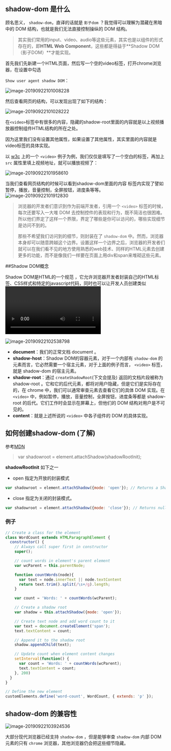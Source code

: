 ##  shadow-dom 是什么

顾名思义， `shadow-dom`，直译的话就是 `影子dom` ？我觉得可以理解为潜藏在黑暗中的 DOM 结构，也就是我们无法直接控制操纵的 DOM 结构。

> 其实我们常用的input、video、audio等这些元素，其实也是以组件的形式存在的，即**HTML Web Component**，这些都是得益于**Shadow DOM（影子DOM）**才能实现。

首先我们先新建一个HTML页面，然后写一个空的video标签，打开chrome浏览器，在设置中勾选

`Show user agent shadow DOM`：

![image-20190922101008228](https://tva1.sinaimg.cn/large/006y8mN6ly1g782mcu7gnj30y00catag.jpg)

然后查看网页的结构，可以发现出现了如下的结构：

![image-20190922101028222](https://tva1.sinaimg.cn/large/006y8mN6ly1g782mphn04j30nk03mdg7.jpg)



在`<video>`标签中有很多的内容，隐藏的shadow-root里面的内容就是以上视频播放器控制组件HTML结构的所在之处。

因为这里我们没有设置其他属性，如果设置了其他属性，其实里面的内容就是video标签的具体实现。



以 [w3c](http://www.w3school.com.cn/tiy/t.asp?f=html5_video) 上的一个 `<video>` 例子为例，我们仅仅是填写了一个空白的标签，再加上 `src` 属性里填上视频地址，就可以播放视频了：

![image-20190922101958610](https://tva1.sinaimg.cn/large/006y8mN6ly1g782wm20nzj30hy0dck1z.jpg)

当我们查看网页结构的时候可以看到shadow-dom里面的内容
标签内实现了譬如暂停，播放，音量控制，全屏按钮，进度条等等。
![image-20190922101912830](https://tva1.sinaimg.cn/large/006y8mN6ly1g782vss7zaj310u0goaew.jpg)



> 浏览器的开发者们意识到作为前端开发者，引用一个 `<video>` 标签的时候，每次还要写入一大堆 DOM 去控制控件的表现和行为，既不简洁也很困难。所以他们界定了这样一个界限，界定了哪些是你可以访问的，哪些实现细节是访问不到的。
>
> 那些不希望我们访问到的细节，则封装在了 `shadow-dom` 中。然而，浏览器本身却可以随意跨越这个边界。设置这样一个边界之后，浏览器的开发者们就可以在我们看不见的地方使用熟悉的web技术、同样的HTML元素去创建更多的功能，而不是像我们一样要在页面上用div和span来堆砌这些元素。

##Shadow DOM概念

Shadow DOM是HTML的一个规范 ，它允许浏览器开发者封装自己的HTML标签、CSS样式和特定的javascript代码，同时也可以让开发人员创建类似<video>这样的自定义一级标签，创建这些新标签内容和相关的的API被称为Web Component。

![image-20190922102538798](https://tva1.sinaimg.cn/large/006y8mN6ly1g7832jrrf6j30qg0f2apn.jpg)


- **document**：我们的正常文档 document 。
- **shadow-host**：Shadow DOM的容器元素，对于一个内部有 `shadow-dom` 的元素而言，它必然需要一个宿主元素，对于上面的例子而言， `<video>` 标签，就是 shadow-dom 的宿主元素。
- **shadow-root**：通过 `createShadowRoot`(下文会提及) 返回的文档片段被称为 shadow-root 。它和它的后代元素，都将对用户隐藏，但是它们是实际存在的，在 chrome 中，我们可以通常审查元素去查看它们的具体 DOM 实现。在 `<video>` 中，例如暂停，播放，音量控制，全屏按钮，进度条等都是 shadow-root 的后代。它们工作时会显示在屏幕上，但他们的 DOM 结构对用户是不可见的。
- **content**：就是上述所说的 `<video>` 中各子组件的 DOM 的具体实现。



## 如何创建shadow-dom (了解)

参考[MDN](https://developer.mozilla.org/zh-CN/docs/Web/API/Element/attachShadow)

>  var shadowroot = element.attachShadow(shadowRootInit); 

**shadowRootInit** 如下之一

* open 指定为开放的封装模式

```js
var shadowroot = element.attachShadow({mode: 'open'}); // Returns a ShadowRoot obj
```



* close 指定为关闭的封装模式。

```js
var shadowroot = element.attachShadow({mode: 'close'}); // Returns null
```

  

### 例子

```js
// Create a class for the element
class WordCount extends HTMLParagraphElement {
  constructor() {
    // Always call super first in constructor
    super();

    // count words in element's parent element
    var wcParent = this.parentNode;

    function countWords(node){
      var text = node.innerText || node.textContent
      return text.trim().split(/\s+/g).length;
    }

    var count = 'Words: ' + countWords(wcParent);

    // Create a shadow root
    var shadow = this.attachShadow({mode: 'open'});

    // Create text node and add word count to it
    var text = document.createElement('span');
    text.textContent = count;

    // Append it to the shadow root
    shadow.appendChild(text);

    // Update count when element content changes
    setInterval(function() {
      var count = 'Words: ' + countWords(wcParent);
      text.textContent = count;
    }, 200)
  }
}

// Define the new element
customElements.define('word-count', WordCount, { extends: 'p' });
```



## shadow-dom 的兼容性

![image-20190922103924536](https://tva1.sinaimg.cn/large/006y8mN6ly1g783gt7stij31kq0liq6y.jpg)

大部分现代浏览器已经支持 `shadow-dom` ，但是能够审查 `shadow-dom` 内部 DOM 元素的只有 `chrome` 浏览器，其他浏览器仍会把这些细节隐藏。